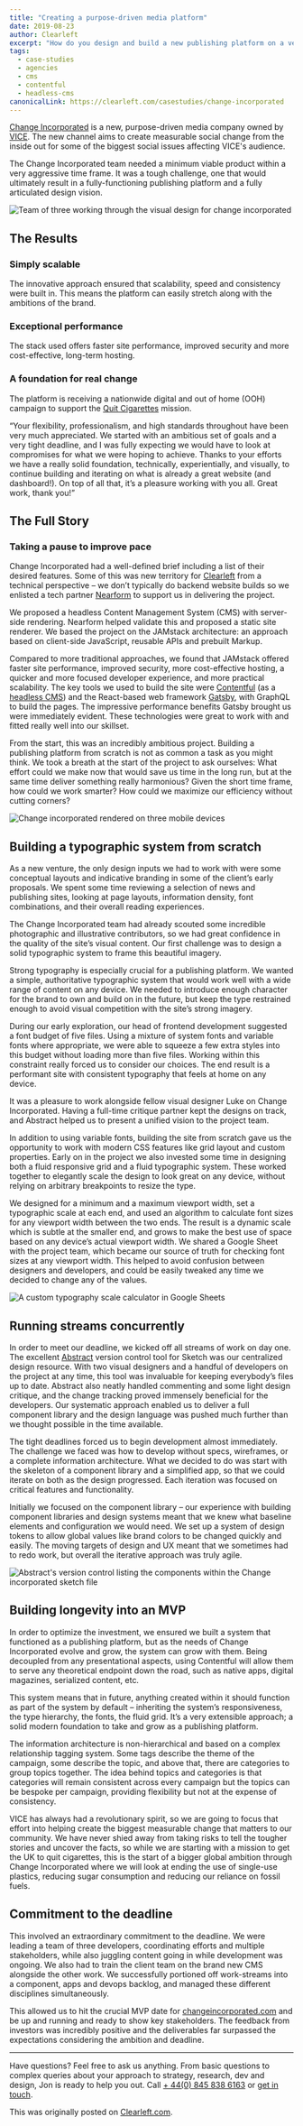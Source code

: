 ```yaml
---
title: "Creating a purpose-driven media platform"
date: 2019-08-23
author: Clearleft
excerpt: "How do you design and build a new publishing platform on a very tight deadline?"
tags:
  - case-studies
  - agencies
  - cms
  - contentful
  - headless-cms
canonicalLink: https://clearleft.com/casestudies/change-incorporated
---
```


[Change Incorporated](https://uk.changeincorporated.com/) is a new, purpose-driven media company owned by [VICE](https://www.vice.com). The new channel aims to create measurable social change from the inside out for some of the biggest social issues affecting VICE's audience.

The Change Incorporated team needed a minimum viable product within a very aggressive time frame. It was a tough challenge, one that would ultimately result in a fully-functioning publishing platform and a fully articulated design vision.

![Team of three working through the visual design for change incorporated](change-inc-visual.jpg)

## The Results

### Simply scalable

The innovative approach ensured that scalability, speed and consistency were built in. This means the platform can easily stretch along with the ambitions of the brand.

### Exceptional performance

The stack used offers faster site performance, improved security and more cost-effective, long-term hosting.

### A foundation for real change

The platform is receiving a nationwide digital and out of home (OOH) campaign to support the [Quit Cigarettes](https://uk.changeincorporated.com/quit-cigarettes) mission.

<Pullquote citation="Toby Lee, AZ, Product Owner Change Incorporated">
  “Your flexibility, professionalism, and high standards throughout have been
  very much appreciated. We started with an ambitious set of goals and a very
  tight deadline, and I was fully expecting we would have to look at compromises
  for what we were hoping to achieve. Thanks to your efforts we have a really
  solid foundation, technically, experientially, and visually, to continue
  building and iterating on what is already a great website (and dashboard!). On
  top of all that, it’s a pleasure working with you all. Great work, thank you!”
</Pullquote>

## The Full Story

### Taking a pause to improve pace

Change Incorporated had a well-defined brief including a list of their desired features. Some of this was new territory for [Clearleft](https://clearleft.com) from a technical perspective – we don’t typically do backend website builds so we enlisted a tech partner [Nearform](https://www.nearform.com/) to support us in delivering the project.

We proposed a headless Content Management System (CMS) with server-side rendering. Nearform helped validate this and proposed a static site renderer. We based the project on the JAMstack architecture: an approach based on client-side JavaScript, reusable APIs and prebuilt Markup.

Compared to more traditional approaches, we found that JAMstack offered faster site performance, improved security, more cost-effective hosting, a quicker and more focused developer experience, and more practical scalability. The key tools we used to build the site were [Contentful](https://www.contentful.com/) (as a [headless CMS](/docs/headless-cms/)) and the React-based web framework [Gatsby](/), with GraphQL to build the pages. The impressive performance benefits Gatsby brought us were immediately evident. These technologies were great to work with and fitted really well into our skillset.

From the start, this was an incredibly ambitious project. Building a publishing platform from scratch is not as common a task as you might think. We took a breath at the start of the project to ask ourselves: What effort could we make now that would save us time in the long run, but at the same time deliver something really harmonious? Given the short time frame, how could we work smarter? How could we maximize our efficiency without cutting corners?

![Change incorporated rendered on three mobile devices](change-inc-ui.jpg)

## Building a typographic system from scratch

As a new venture, the only design inputs we had to work with were some conceptual layouts and indicative branding in some of the client’s early proposals. We spent some time reviewing a selection of news and publishing sites, looking at page layouts, information density, font combinations, and their overall reading experiences.

The Change Incorporated team had already scouted some incredible photographic and illustrative contributors, so we had great confidence in the quality of the site’s visual content. Our first challenge was to design a solid typographic system to frame this beautiful imagery.

Strong typography is especially crucial for a publishing platform. We wanted a simple, authoritative typographic system that would work well with a wide range of content on any device. We needed to introduce enough character for the brand to own and build on in the future, but keep the type restrained enough to avoid visual competition with the site’s strong imagery.

During our early exploration, our head of frontend development suggested a font budget of five files. Using a mixture of system fonts and variable fonts where appropriate, we were able to squeeze a few extra styles into this budget without loading more than five files. Working within this constraint really forced us to consider our choices. The end result is a performant site with consistent typography that feels at home on any device.

<Pullquote citation="James Gilyead, AZ, Visual Designer Clearleft">
  It was a pleasure to work alongside fellow visual designer Luke on Change
  Incorporated. Having a full-time critique partner kept the designs on track,
  and Abstract helped us to present a unified vision to the project team.
</Pullquote>

In addition to using variable fonts, building the site from scratch gave us the opportunity to work with modern CSS features like grid layout and custom properties. Early on in the project we also invested some time in designing both a fluid responsive grid and a fluid typographic system. These worked together to elegantly scale the design to look great on any device, without relying on arbitrary breakpoints to resize the type.

We designed for a minimum and a maximum viewport width, set a typographic scale at each end, and used an algorithm to calculate font sizes for any viewport width between the two ends. The result is a dynamic scale which is subtle at the smaller end, and grows to make the best use of space based on any device’s actual viewport width. We shared a Google Sheet with the project team, which became our source of truth for checking font sizes at any viewport width. This helped to avoid confusion between designers and developers, and could be easily tweaked any time we decided to change any of the values.

![A custom typography scale calculator in Google Sheets](change-inc-type-scale.png)

## Running streams concurrently

In order to meet our deadline, we kicked off all streams of work on day one. The excellent [Abstract](https://www.abstract.com/) version control tool for Sketch was our centralized design resource. With two visual designers and a handful of developers on the project at any time, this tool was invaluable for keeping everybody’s files up to date. Abstract also neatly handled commenting and some light design critique, and the change tracking proved immensely beneficial for the developers. Our systematic approach enabled us to deliver a full component library and the design language was pushed much further than we thought possible in the time available.

The tight deadlines forced us to begin development almost immediately. The challenge we faced was how to develop without specs, wireframes, or a complete information architecture. What we decided to do was start with the skeleton of a component library and a simplified app, so that we could iterate on both as the design progressed. Each iteration was focused on critical features and functionality.

Initially we focused on the component library – our experience with building component libraries and design systems meant that we knew what baseline elements and configuration we would need. We set up a system of design tokens to allow global values like brand colors to be changed quickly and easily. The moving targets of design and UX meant that we sometimes had to redo work, but overall the iterative approach was truly agile.

![Abstract's version control listing the components within the Change incorporated sketch file](change-inc.jpg)

## Building longevity into an MVP

In order to optimize the investment, we ensured we built a system that functioned as a publishing platform, but as the needs of Change Incorporated evolve and grow, the system can grow with them. Being decoupled from any presentational aspects, using Contentful will allow them to serve any theoretical endpoint down the road, such as native apps, digital magazines, serialized content, etc.

This system means that in future, anything created within it should function as part of the system by default – inheriting the system’s responsiveness, the type hierarchy, the fonts, the fluid grid. It’s a very extensible approach; a solid modern foundation to take and grow as a publishing platform.

The information architecture is non-hierarchical and based on a complex relationship tagging system. Some tags describe the theme of the campaign, some describe the topic, and above that, there are categories to group topics together. The idea behind topics and categories is that categories will remain consistent across every campaign but the topics can be bespoke per campaign, providing flexibility but not at the expense of consistency.

<Pullquote citation="Dominique Delport, International President VICE MEDIA Global">
  VICE has always had a revolutionary spirit, so we are going to focus that
  effort into helping create the biggest measurable change that matters to our
  community. We have never shied away from taking risks to tell the tougher
  stories and uncover the facts, so while we are starting with a mission to get
  the UK to quit cigarettes, this is the start of a bigger global ambition
  through Change Incorporated where we will look at ending the use of single-use
  plastics, reducing sugar consumption and reducing our reliance on fossil
  fuels.
</Pullquote>

## Commitment to the deadline

This involved an extraordinary commitment to the deadline. We were leading a team of three developers, coordinating efforts and multiple stakeholders, while also juggling content going in while development was ongoing. We also had to train the client team on the brand new CMS alongside the other work. We successfully portioned off work-streams into a component, apps and devops backlog, and managed these different disciplines simultaneously.

This allowed us to hit the crucial MVP date for [changeincorporated.com](https://uk.changeincorporated.com/) and be up and running and ready to show key stakeholders. The feedback from investors was incredibly positive and the deliverables far surpassed the expectations considering the ambition and deadline.

---

Have questions? Feel free to ask us anything. From basic questions to complex queries about your approach to strategy, research, dev and design, Jon is ready to help you out. Call [+ 44(0) 845 838 6163](tel:+448458386163) or [get in touch](mailto:jon@clearleft.com).

This was originally posted on [Clearleft.com](https://clearleft.com/casestudies/change-incorporated).
